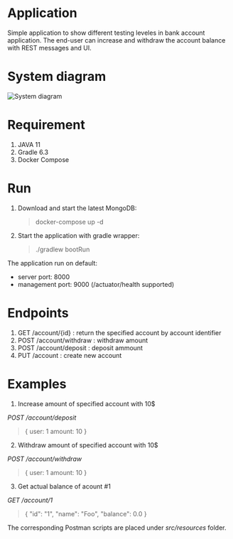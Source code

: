 # Application
Simple application to show different testing leveles in bank account application. The end-user can increase and withdraw the account balance with REST messages and UI.

# System diagram
![System diagram](https://www.plantuml.com/plantuml/png/bPBDQkim48NtVeh1XalkmZSlS2aXf9GiIWjjLg6KiJKu8hRaIAEQ4lBkbHtbnpPfgLT7qdUEHZEUMKR3hYeZGpcZAag2UBK49iin9Cr6UbNfBS4-YW0kq7fkT6F9mFy_sL7TlG5Q28iMNhSXgQ3C5IdMTUfaHpW9IQ5BqOkBbugfCCXIgrkN0zIORx7mT3_PiwKiDfoLhaKXV9E_43_Sly8KyrmxnTEz58UuBM7do7o-anArbeeXgNoeOkmvdvzUhgo2QcqbT-wWV-Ll96-4mQOBE2r-IbXT0ZfVRWYPpgupl9uxAnLP2vRCXyofwtFGPshmw3GT4U5XtpBZsiVGiD0XScYdsPl-0Xapj7HZaY8SG_oeLQ4Ny-CSCaXmv_0wCrm3gT2D-kUHRZVybATT9pti7U3LSI-T3DhJFnisfdywQabqY6PUkwhy0W00)

# Requirement
1. JAVA 11
2. Gradle 6.3
3. Docker Compose

# Run
1. Download and start the latest MongoDB: 
   > docker-compose up -d
2. Start the application with gradle wrapper: 
   > ./gradlew bootRun

The application run on default:
- server port: 8000
- management port: 9000 (/actuator/health supported)

# Endpoints
1. GET /account/{id} : return the specified account by account identifier
2. POST /account/withdraw : withdraw amount
3. POST /account/deposit : deposit ammount
4. PUT /account : create new account

# Examples
1. Increase amount of specified account with 10$

_POST /account/deposit_
>{
>    user: 1
>    amount: 10
>}

2. Withdraw amount of specified account with 10$

_POST /account/withdraw_
>{
>    user: 1
>    amount: 10
>}

3. Get actual balance of acount #1

_GET /account/1_
> {
>    "id": "1",
>    "name": "Foo",
>    "balance": 0.0
>}

The corresponding Postman scripts are placed under _src/resources_ folder.
